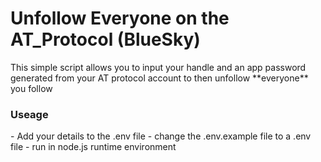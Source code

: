 <h1>Unfollow Everyone on the AT_Protocol (BlueSky)</h1>

<p>This simple script allows you to input your handle and an app password generated from your AT protocol account to then unfollow **everyone** you follow</p>

<h3>Useage</h3>
<p>
  - Add your details to the .env file
  - change the .env.example file to a .env file
  - run in node.js runtime environment
</p>
